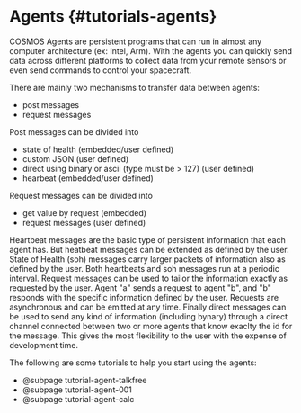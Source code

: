# Agents {#tutorials-agents} 

COSMOS Agents are persistent programs that can run in almost any computer architecture (ex: Intel, Arm). With the agents you can quickly send data across different platforms to collect data from your remote sensors or even send commands to control your spacecraft. 

There are mainly two mechanisms to transfer data between agents:
* post messages
* request messages

Post messages can be divided into
* state of health (embedded/user defined)
* custom JSON (user defined)
* direct using binary or ascii (type must be > 127) (user defined)
* hearbeat (embedded/user defined)

Request messages can be divided into
* get value by request (embedded)
* request messages (user defined)


Heartbeat messages are the basic type of persistent information that each agent has. But heatbeat messages can be extended as defined by the user. State of Health (soh) messages carry larger packets of information also as defined by the user. Both heartbeats and soh messages run at a periodic interval. Request messages can be used to tailor the information exactly as requested by the user. Agent "a" sends a request to agent "b", and "b" responds with the specific information defined by the user. Requests are asynchronous and can be emitted at any time. Finally direct messages can be used to send any kind of information (including bynary) through a direct channel connected between two or more agents that know exaclty the id for the message. This gives the most flexibility to the user with the expense of development time.

The following are some tutorials to help you start using the agents: 

* @subpage tutorial-agent-talkfree
* @subpage tutorial-agent-001
* @subpage tutorial-agent-calc

